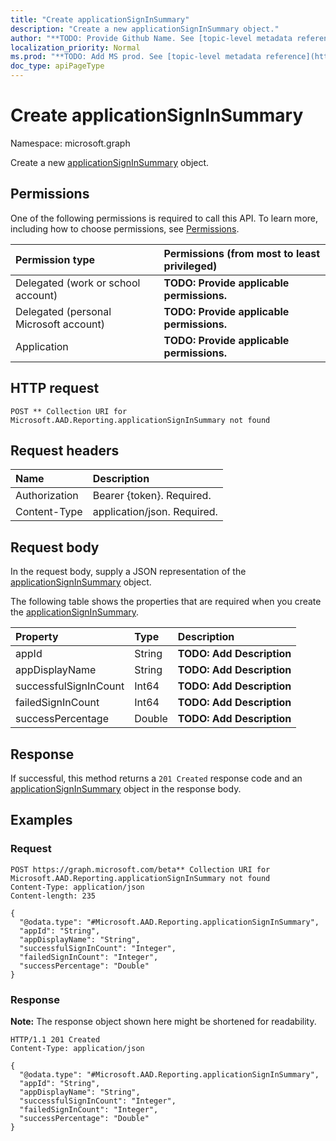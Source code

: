 ```yaml
---
title: "Create applicationSignInSummary"
description: "Create a new applicationSignInSummary object."
author: "**TODO: Provide Github Name. See [topic-level metadata reference](https://msgo.azurewebsites.net/add/document/guidelines/metadata.html#topic-level-metadata)**"
localization_priority: Normal
ms.prod: "**TODO: Add MS prod. See [topic-level metadata reference](https://msgo.azurewebsites.net/add/document/guidelines/metadata.html#topic-level-metadata)**"
doc_type: apiPageType
---
```


# Create applicationSignInSummary
Namespace: microsoft.graph

Create a new [applicationSignInSummary](../resources/applicationsigninsummary.md) object.

## Permissions
One of the following permissions is required to call this API. To learn more, including how to choose permissions, see [Permissions](/graph/permissions-reference).

|Permission type|Permissions (from most to least privileged)|
|:---|:---|
|Delegated (work or school account)|**TODO: Provide applicable permissions.**|
|Delegated (personal Microsoft account)|**TODO: Provide applicable permissions.**|
|Application|**TODO: Provide applicable permissions.**|

## HTTP request

<!-- {
  "blockType": "ignored"
}
-->
``` http
POST ** Collection URI for Microsoft.AAD.Reporting.applicationSignInSummary not found
```

## Request headers
|Name|Description|
|:---|:---|
|Authorization|Bearer {token}. Required.|
|Content-Type|application/json. Required.|

## Request body
In the request body, supply a JSON representation of the [applicationSignInSummary](../resources/applicationsigninsummary.md) object.

The following table shows the properties that are required when you create the [applicationSignInSummary](../resources/applicationsigninsummary.md).

|Property|Type|Description|
|:---|:---|:---|
|appId|String|**TODO: Add Description**|
|appDisplayName|String|**TODO: Add Description**|
|successfulSignInCount|Int64|**TODO: Add Description**|
|failedSignInCount|Int64|**TODO: Add Description**|
|successPercentage|Double|**TODO: Add Description**|



## Response

If successful, this method returns a `201 Created` response code and an [applicationSignInSummary](../resources/applicationsigninsummary.md) object in the response body.

## Examples

### Request
<!-- {
  "blockType": "request",
  "name": "create_applicationsigninsummary_from_"
}
-->
``` http
POST https://graph.microsoft.com/beta** Collection URI for Microsoft.AAD.Reporting.applicationSignInSummary not found
Content-Type: application/json
Content-length: 235

{
  "@odata.type": "#Microsoft.AAD.Reporting.applicationSignInSummary",
  "appId": "String",
  "appDisplayName": "String",
  "successfulSignInCount": "Integer",
  "failedSignInCount": "Integer",
  "successPercentage": "Double"
}
```


### Response
**Note:** The response object shown here might be shortened for readability.
<!-- {
  "blockType": "response",
  "truncated": true,
  "@odata.type": "Microsoft.AAD.Reporting.applicationSignInSummary"
}
-->
``` http
HTTP/1.1 201 Created
Content-Type: application/json

{
  "@odata.type": "#Microsoft.AAD.Reporting.applicationSignInSummary",
  "appId": "String",
  "appDisplayName": "String",
  "successfulSignInCount": "Integer",
  "failedSignInCount": "Integer",
  "successPercentage": "Double"
}
```

